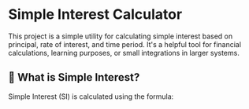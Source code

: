 # Simple Interest Calculator

This project is a simple utility for calculating simple interest based on principal, rate of interest, and time period. It's a helpful tool for financial calculations, learning purposes, or small integrations in larger systems.

## 🧮 What is Simple Interest?

Simple Interest (SI) is calculated using the formula:
